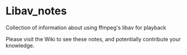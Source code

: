 # Libav_notes
Collection of information about using ffmpeg's libav for playback

Please visit the Wiki to see these notes, and potentially contribute your knowledge. 
